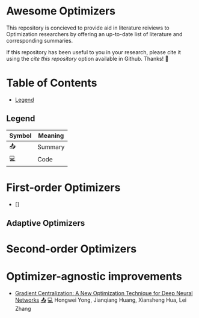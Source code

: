# Awesome Optimizers

This repository is concieved to provide aid in literature reiviews to Optimization researchers by offering an up-to-date list of literature and corresponding summaries.

If this repository has been useful to you in your research, please cite it using the _cite this repository_ option available in Github. Thanks! :sparkling_heart:

# Table of Contents

- [Legend](#legend)

## Legend

| Symbol       | Meaning |
|--------------|---------|
| :outbox_tray: | Summary |
| :computer:   | Code    |


# First-order Optimizers

- []


## Adaptive Optimizers

# Second-order Optimizers

# Optimizer-agnostic improvements

- [Gradient Centralization: A New Optimization Technique for Deep Neural Networks](https://arxiv.org/abs/2004.01461) [:outbox_tray:]() [:computer:]()
    Hongwei Yong, Jianqiang Huang, Xiansheng Hua, Lei Zhang

